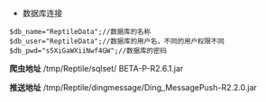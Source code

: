 - 数据库连接

```
$db_name="ReptileData";//数据库的名称
$db_user="ReptileData";//数据库的用户名，不同的用户权限不同
$db_pwd="s5XiGaWXiiNwf4GW";//数据库的密码
```



**爬虫地址**
/tmp/Reptile/sqlset/ BETA-P-R2.6.1.jar 

**推送地址**
/tmp/Reptile/dingmessage/Ding_MessagePush-R2.2.0.jar 
